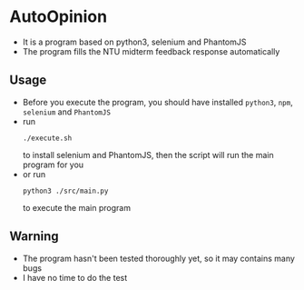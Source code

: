 # AutoOpinion
* It is a program based on python3, selenium and PhantomJS
* The program fills the NTU midterm feedback response automatically
## Usage
* Before you execute the program, you should have installed `python3`, `npm`, `selenium` and `PhantomJS`
* run
  ```
  ./execute.sh
  ```
  to install selenium and PhantomJS, then the script will run the main program for you
* or run 
  ```
  python3 ./src/main.py
  ```
  to execute the main program
## Warning
* The program hasn't been tested thoroughly yet, so it may contains many bugs
* I have no time to do the test
